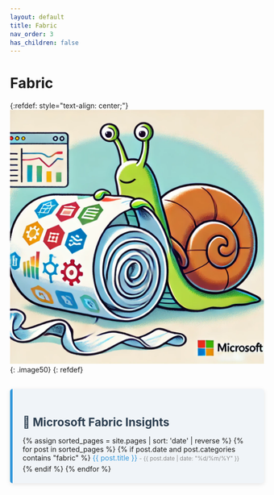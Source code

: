 ```yaml
---
layout: default
title: Fabric
nav_order: 3
has_children: false
---
```



# Fabric



{:refdef: style="text-align: center;"}
  ![Obsidian](../assets/2024/Fabric.webp){: .image50}
{: refdef}


<div style="background-color: #f0f4f8; border-left: 5px solid #3498db; padding: 20px; margin-top: 30px; border-radius: 5px; box-shadow: 0 2px 8px rgba(0, 0, 0, 0.1);">
  <h2 style="font-size: 1.6em; color: #2c3e50; margin-bottom: 15px;">🧵 Microsoft Fabric Insights</h2>
    {% assign sorted_pages = site.pages | sort: 'date' | reverse %}
    {% for post in sorted_pages %}
      {% if post.date and post.categories contains "fabric" %}
          <a href="{{ post.url }}" style="font-size: 1em; color: #3498db; text-decoration: none; transition: color 0.3s ease;">
            {{ post.title }}
          </a>
          <span style="font-size: 0.8em; color: #888;"> - {{ post.date | date: "%d/%m/%Y" }}</span>
          <div style="height: 5px;"></div> <!-- Custom small space -->
      {% endif %}
    {% endfor %}
</div>

